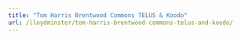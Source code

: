 ```yaml
---
title: "Tom Harris Brentwood Commons TELUS & Koodo"
url: /lloydminster/tom-harris-brentwood-commons-telus-and-koodo/
---
```

